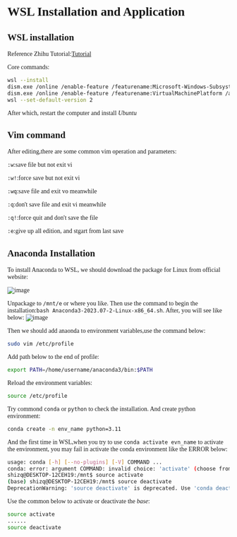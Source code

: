 <font face='Times'>

# WSL Installation and Application
## WSL installation
Reference Zhihu Tutorial:[Tutorial](https://zhuanlan.zhihu.com/p/466001838)

Core commands:
```bash
wsl --install
dism.exe /online /enable-feature /featurename:Microsoft-Windows-Subsystem-Linux /all /norestart
dism.exe /online /enable-feature /featurename:VirtualMachinePlatform /all /norestart
wsl --set-default-version 2
```

After which, restart the computer and install *Ubuntu*

## Vim  command
After editing,there are some common vim operation and parameters:

`:w`:save file but not exit vi

`:w!`:force save but not exit vi

`:wq`:save file and exit vo meanwhile

`:q`:don't save file and exit vi meanwhile

`:q!`:force quit and don't save the file 

`:e`:give up all edition, and stgart from last save


## Anaconda Installation

To install Anaconda to WSL, we should download the package for Linux from official website:

![image](https://github.com/AIB001/AIB001.github.io/assets/141569168/44204b85-a33f-4771-bd73-3aaadbc9d8ed)

Unpackage to `/mnt/e` or where you like. Then use the command to begin the installation:`bash Anaconda3-2023.07-2-Linux-x86_64.sh`.
After, you will see like below:
![image](https://github.com/AIB001/AIB001.github.io/assets/141569168/5ec63dd0-814c-4b66-aee2-24f622374f0c)

Then we should add anaonda to environment variables,use the command below:
```bash
sudo vim /etc/profile
```

Add path below to the end of profile:
```bash
export PATH=/home/username/anaconda3/bin:$PATH
```

Reload the environment variables:
```bash
source /etc/profile
```

Try commond `conda` or `python` to check the installation. And create python environment:
```bash
conda create -n env_name python=3.11
```
And the first time in WSL,when you try to use `conda activate evn_name` to activate the environment, you may fail in activate the conda environment like the ERROR below:
```bash
usage: conda [-h] [--no-plugins] [-V] COMMAND ...
conda: error: argument COMMAND: invalid choice: 'activate' (choose from 'clean', 'compare', 'config', 'create', 'info', 'init', 'install', 'list', 'notices', 'package', 'remove', 'uninstall', 'rename', 'run', 'search', 'update', 'upgrade', 'build', 'content-trust', 'convert', 'debug', 'develop', 'doctor', 'index', 'inspect', 'metapackage', 'render', 'skeleton', 'verify', 'token', 'repo', 'server', 'env', 'pack')
shizq@DESKTOP-12CEH19:/mnt$ source activate
(base) shizq@DESKTOP-12CEH19:/mnt$ source deactivate
DeprecationWarning: 'source deactivate' is deprecated. Use 'conda deactivate'.
```
Use the common below to activate or deactivate the *base*:
```bash
source activate
......
source deactivate
```


